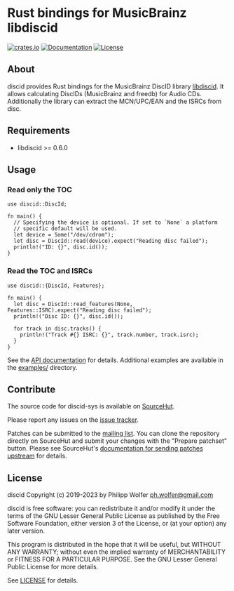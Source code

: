# Rust bindings for MusicBrainz libdiscid
[![crates.io](https://img.shields.io/crates/v/discid.svg)](https://crates.io/crates/discid)
[![Documentation](https://docs.rs/discid/badge.svg)](https://docs.rs/discid)
[![License](https://img.shields.io/crates/l/discid.svg)](https://crates.io/crates/discid)

## About
discid provides Rust bindings for the MusicBrainz DiscID library [libdiscid](http://musicbrainz.org/doc/libdiscid).
It allows calculating DiscIDs (MusicBrainz and freedb) for Audio CDs. Additionally
the library can extract the MCN/UPC/EAN and the ISRCs from disc.

## Requirements
- libdiscid >= 0.6.0

## Usage

### Read only the TOC

```rust,no_run
use discid::DiscId;

fn main() {
  // Specifying the device is optional. If set to `None` a platform
  // specific default will be used.
  let device = Some("/dev/cdrom");
  let disc = DiscId::read(device).expect("Reading disc failed");
  println!("ID: {}", disc.id());
}
```

### Read the TOC and ISRCs

```rust,no_run
use discid::{DiscId, Features};

fn main() {
  let disc = DiscId::read_features(None, Features::ISRC).expect("Reading disc failed");
  println!("Disc ID: {}", disc.id());

  for track in disc.tracks() {
    println!("Track #{} ISRC: {}", track.number, track.isrc);
  }
}
```

See the [API documentation](https://docs.rs/discid) for details.
Additional examples are available in the
[examples/](https://git.sr.ht/~phw/rust-discid/tree/main/item/examples) directory.

## Contribute
The source code for discid-sys is available on
[SourceHut](https://git.sr.ht/~phw/rust-discid).

Please report any issues on the
[issue tracker](https://todo.sr.ht/~phw/rust-discid).

Patches can be submitted to the [mailing list](https://lists.sr.ht/~phw/musicbrainz).
You can clone the repository directly on SourceHut and submit your changes
with the "Prepare patchset" button. Please see SourceHut's
[documentation for sending patches upstream](https://man.sr.ht/git.sr.ht/#sending-patches-upstream)
for details.

## License
discid Copyright (c) 2019-2023 by Philipp Wolfer <ph.wolfer@gmail.com>

discid is free software: you can redistribute it and/or modify
it under the terms of the GNU Lesser General Public License as published by
the Free Software Foundation, either version 3 of the License, or
(at your option) any later version.

This program is distributed in the hope that it will be useful,
but WITHOUT ANY WARRANTY; without even the implied warranty of
MERCHANTABILITY or FITNESS FOR A PARTICULAR PURPOSE.  See the
GNU Lesser General Public License for more details.

See [LICENSE](./LICENSE) for details.
